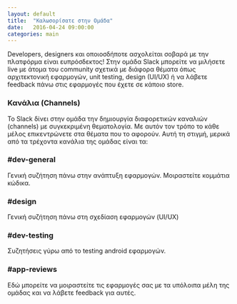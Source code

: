 ```yaml
---
layout: default
title:  "Καλωσορίσατε στην Ομάδα"
date:   2016-04-24 09:00:00
categories: main
---
```


Developers, designers και οποιοσδήποτε ασχολείται σοβαρά με την πλατφόρμα είναι ευπρόσδεκτος!
Στην ομάδα Slack μπορείτε να μιλήσετε live με άτομα του community σχετικά με διάφορα θέματα όπως αρχιτεκτονική εφαρμογών, unit testing, design (UI/UX) ή να λάβετε feedback πάνω στις εφαρμογές που έχετε σε κάποιο store.


<h3>Κανάλια (Channels)</h3>
Το Slack δίνει στην ομάδα την δημιουργία διαφορετικών καναλιών (channels) με συγκεκριμένη θεματολογία.
Με αυτόν τον τρόπο το κάθε μέλος επικεντρώνετε στα θέματα που το αφορούν. Αυτή τη στιγμή, μερικά από τα τρέχοντα κανάλια της 
ομάδας είναι τα: 

<h3>#dev-general</h3>
Γενική συζήτηση πάνω στην ανάπτυξη εφαρμογών. Μοιραστείτε κομμάτια κώδικα. 

<h3>#design</h3>
Γενική συζήτηση πάνω στη σχεδίαση εφαρμογών (UI/UX)

<h3>#dev-testing</h3>
Συζητήσεις γύρω από το testing android εφαρμογών.

<h3>#app-reviews</h3>
Εδώ μπορείτε να μοιραστείτε τις εφαρμογές σας με τα υπόλοιπα μέλη της ομάδας και να λάβετε feedback για αυτές. 

